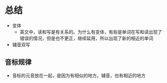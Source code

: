 # 总结
- 变体
    - 英文中，读和写是有关系的。为什么有变体，有些是单词在写和读出现了错误的情况，但是也不更正，继续延用，所以出现了新的相近的单词
- 辅音双写

## 音标规律
- 音标的元音放在一起，是因为有相似的地方。辅音，也有相近的地方